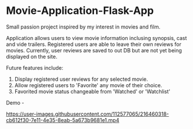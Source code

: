 # Movie-Application-Flask-App

Small passion project inspired by my interest in movies and film.

Application allows users to view movie information inclusing synopsis, cast and vide trailers.
Registered users are able to leave their own reviews for movies. Currently, user reviews are saved to out DB but are not yet being displayed on the site.

Future features include:
  1. Display registered user reviews for any selected movie.
  2. Allow registered users to 'Favorite' any movie of their choice.
  3. Favorited movie status changeable from 'Watched' or 'Watchlist'

Demo - 

https://user-images.githubusercontent.com/112577065/216460318-cb612f30-7e11-4e35-8eab-5a673b9681e1.mp4

